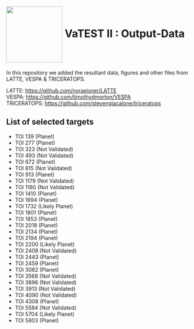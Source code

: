 <h1><img align="center" height="150" src="https://github.com/priyashmistry/VaTEST-II-Output-Files/blob/main/Logo/download.png"> VaTEST II : Output-Data</h1>

In this repository we added the resultant data, figures and other files from LATTE, VESPA & TRICERATOPS.

LATTE: https://github.com/noraeisner/LATTE  
VESPA: https://github.com/timothydmorton/VESPA  
TRICERATOPS: https://github.com/stevengiacalone/triceratops  

## List of selected targets
* TOI 139 (Planet)
* TOI 277 (Planet)
* TOI 323 (Not Validated)
* TOI 493 (Not Validated)
* TOI 672 (Planet)
* TOI 815 (Not Validated)
* TOI 913 (Planet)
* TOI 1179 (Not Validated)
* TOI 1180 (Not Validated)
* TOI 1410 (Planet)
* TOI 1694 (Planet)
* TOI 1732 (Likely Planet)
* TOI 1801 (Planet)
* TOI 1853 (Planet)
* TOI 2018 (Planet)
* TOI 2134 (Planet)
* TOI 2194 (Planet)
* TOI 2200 (Likely Planet)
* TOI 2408 (Not Validated)
* TOI 2443 (Planet)
* TOI 2459 (Planet)
* TOI 3082 (Planet)
* TOI 3568 (Not Validated)
* TOI 3896 (Not Validated)
* TOI 3913 (Not Validated)
* TOI 4090 (Not Validated)
* TOI 4308 (Planet)
* TOI 5584 (Not Validated)
* TOI 5704 (Likely Planet)
* TOI 5803 (Planet)
